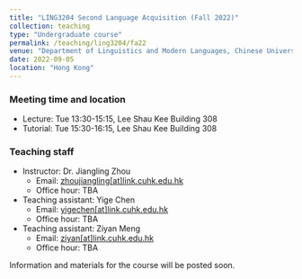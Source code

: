 ```yaml
---
title: "LING3204 Second Language Acquisition (Fall 2022)"
collection: teaching
type: "Undergraduate course"
permalink: /teaching/ling3204/fa22
venue: "Department of Linguistics and Modern Languages, Chinese University of Hong Kong"
date: 2022-09-05
location: "Hong Kong"
---
```


### Meeting time and location
* Lecture: Tue 13:30-15:15, Lee Shau Kee Building 308
* Tutorial: Tue 15:30-16:15, Lee Shau Kee Building 308

### Teaching staff 
* Instructor: Dr. Jiangling Zhou
  * Email: [zhoujiangling\[at\]link.cuhk.edu.hk](mailto:zhoujiangling@link.cuhk.edu.hk) 
  * Office hour: TBA 
* Teaching assistant: Yige Chen
  * Email: [yigechen\[at\]link.cuhk.edu.hk](mailto:yigechen@link.cuhk.edu.hk) 
  * Office hour: TBA 
* Teaching assistant: Ziyan Meng
  * Email: [ziyan\[at\]link.cuhk.edu.hk](mailto:ziyan@link.cuhk.edu.hk) 
  * Office hour: TBA 

Information and materials for the course will be posted soon. 

<!--
### Meeting time and location
Time: Tue 13:30-15:15 \
Location: LSK 308

### Instructor: Dr. Jiangling Zhou
Email: [zhoujiangling\[at\]link.cuhk.edu.hk](mailto:zhoujiangling@link.cuhk.edu.hk) \
Office hour: TBA 

### TA: Yige Chen
Email: [yigechen.cuhk\[at\]outlook.com](mailto:yigechen.cuhk@outlook.com) \
Office hour: TBA 
-->

<!--
Heading 1
======

Heading 2
======

Heading 3
======
-->
